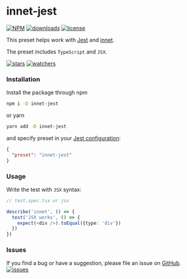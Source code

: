 # innet-jest
[![NPM](https://img.shields.io/npm/v/innet-jest.svg)](https://github.com/d8corp/innet-jest/blob/master/CHANGELOG.md)
[![downloads](https://img.shields.io/npm/dm/innet-jest.svg)](https://www.npmjs.com/package/innet-jest)
[![license](https://img.shields.io/npm/l/innet-jest)](https://github.com/d8corp/innet-jest/blob/master/LICENSE)

This preset helps work with [Jest](https://www.npmjs.com/package/jest) and [innet](https://www.npmjs.com/package/innet).

The preset includes `TypeScript` and `JSX`.

[![stars](https://img.shields.io/github/stars/d8corp/innet-jest?style=social)](https://github.com/d8corp/innet-jest/stargazers)
[![watchers](https://img.shields.io/github/watchers/d8corp/innet-jest?style=social)](https://github.com/d8corp/innet-jest/watchers)

### Installation
Install the package through npm
```bash
npm i -D innet-jest
```
or yarn
```bash
yarn add -D innet-jest
```

and specify preset in your [Jest configuration](https://jestjs.io/docs/configuration):
```json
{
  "preset": "innet-jest"
}
```
### Usage
Write the test with `JSX` syntax:
```typescript jsx
// test.spec.tsx or jsx

describe('innet', () => {
  test('JSX works', () => {
    expect(<div />).toEqual({type: 'div'})
  })
})
```

### Issues
If you find a bug or have a suggestion, please file an issue on [GitHub](https://github.com/d8corp/innet-jest/issues).  
[![issues](https://img.shields.io/github/issues-raw/d8corp/innet-jest)](https://github.com/d8corp/innet-jest/issues)
